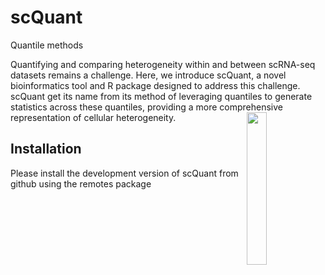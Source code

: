 
 

# scQuant
Quantile methods

Quantifying and comparing heterogeneity within and between scRNA-seq datasets remains a challenge. Here, we introduce scQuant, a novel bioinformatics tool and R package  designed to address this challenge. scQuant get its name from its method of leveraging quantiles to generate statistics across these quantiles, providing a more comprehensive representation of cellular heterogeneity. 
 <img align="right" src="https://user-images.githubusercontent.com/52276989/229894417-bb5e978c-cb1d-4606-8d2c-1b82c137e52e.png" width=25% height=25%>



## Installation
Please install the development version of scQuant from github using the remotes package 


